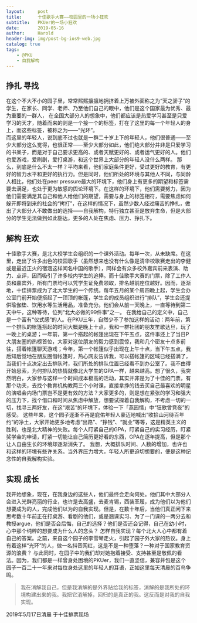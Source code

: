 ```yaml
---
layout:     post
title:      十佳歌手大赛——校园里的一场小狂欢
subtitle:   PKUer的一场小狂欢
date:       2019-05-16
author:     Harold
header-img: img/post-bg-ios9-web.jpg
catalog: true
tags:
    - @PKU
    - 自我解构
---
```


## 挣扎 寻找
在这个不大不小的园子里，常常熙熙攘攘地拥挤着上万被外面称之为“天之骄子”的学生，在家长、同学、老师、乃至他们自己的眼中，他们是这个国家最为优秀、最为重要的一群人， 在全国大部分人的想象中，他们都应该是热爱学习甚至是只爱学习的天才，随着而来的则是一个接一个的标签，打在了这里的每一个年轻人的身上，而这些标签，被称之为——“光环”。  
而这里的年轻人，说到底不过也就是一群二十岁上下的年轻人，他们很普通——至少大部分这么觉得，也很正常——至少大部分如此，他们绝大部分并非是只爱学习的书呆子，而是对于自己要求更高的、或者天赋更好的、或者运气更好的人。他们也爱游戏，爱刷剧，爱打桌游，和这个世界上大部分的年轻人没什么两样。
那么，到底是什么不太一样？平均来看，他们家庭条件更好，受过更好的教育，有更好的智力水平和更好的执行力。但是同时，他们所处的环境与其他人不同，与同龄人相比，他们处在peer pressure最大的环境下，他们身上有更多的期望和标签需要去满足，也处于更为敏感的舆论环境下。在这样的环境下，他们需要努力，因为他们需要满足其自己和他人给他们的期望，需要与身上的标签相符，需要焦虑如何躲开即将到来的社会的“拷打”，在这样的情况下，虽然少数人经过痛苦的挣扎，做出了大部分人不敢做出的选择——自我解构，特行独立甚至是放弃生命，但是大部分的学生无法做到如此豁达，更多的人处在焦虑、压力、挣扎下。
## 解构 狂欢
十佳歌手大赛，是北大校学生会组织的一个课外活动。每年一次，从未缺席。在这里，走出了许多出色的校园歌手（虽然想来也没有什么像是清华校歌赛走出的李健或是最近正火的宿涵这样闻名中国的歌手），同样会有众多校外嘉宾前来表演、助力、点评，因而吸引了许多校内学生的追捧。而十佳歌手大赛的门票，除了工作人员和嘉宾外，所有门票均可以凭学生证免费领取，排名越前座位越好。因而，逐渐地，十佳排票成为了北大学生的一个传统。每年五月的某个周四晚上起，学生会办公室门前开始便搭起了一顶顶的帐篷，学生会的成员组织进行“排队”，学生会还提供瑜伽垫、饮用水等生活用品，准备充分。他们会从前一天晚上，一直等待到第二天中午，这种等待，位列“北大必做的99件事”之一。
在我给自己的定义中，自己是一个富有“仪式感”的人。在PKU三年，自然少不了参加这样的活动：两年前，第一个排队的帐篷搭起的时间大概是晚上十点，我和一群社团的朋友笙歌达旦，玩了一晚上的桌游；一年前，第一个搭起的帐篷出现在下午五点，这件事还上了当日P大朋友圈的热榜首位，大家对这位朋友的毅力感到震惊，我和几个密友十点多前往，搭着帐篷聊天游戏；今年，第一个帐篷似乎出现在上午十点，当下午五点，我后知后觉地在朋友圈借帐篷时，热心网友告诉我，可以搭帐篷的区域已经搭满了，当我们十点决定出去排队时，我们所处的排队位置已经看不到办公室了。我不由得开始思索，为何排队的热情就像北大学生的GPA一样，越来越高。想了很久，我突然明白，大家参与这样一个时间成本极高的活动，其实并非是为了十佳的门票，有那个功夫，去找个教育机构教两三个小时课，直接拿挣的钱去买自己最喜欢的明星的演唱会内场门票岂不是更有效的方法？大家更多的，则是想在紧张的学习和强大的压力下，找个借口和时间从焦虑中解放，想要试探着自我解构，不考虑一切的一切，找寻三两好友，在这“艰苦”的环境下，体验一下「燕园情」中“狂歌曾竞夜”的感受。
这些年来，这个园子逐渐不再是庇佑年轻人豪迈地喊出“收拾山河待百年约”的净土，大家开始更多地考虑“出路”、“挣钱”、“就业”等等，这是精英主义的胜利，也是北大精神的失败。每个人盯紧自己的GPA，盯紧自己的实习经历，盯紧奖学金的申请，盯紧一切能让自己简历更好看的东西，GPA在逐年提高，但是那个让人自由生长的环境却逐渐消失了。
我想，大概排队时间、人数的增加，也许也和这样的环境有些许关系。当外界压力增大，年轻人所更迫切想要的，便是这种纪念性的自我解构实验。
## 实现 成长
我开始想象，现在，在我身边的这些人，他们最终会走向何处。他们其中大部分人会进入光鲜亮丽的行业，也许是去高盛，去麦肯锡，西装革履，成为他们以为他们想要成为的人，完成他们以为的自我实现。但是，在数十年后，当他们真正闲下来思考数十年前正在打桌游、看剧的他们，或是翘课实习、为了一门课的一两分去和教授argue，他们是否会后悔，自己的选择？他们是否还会记得，自己在幼小时，心中那个纯粹的想要成为什么人的念头？
怎样自我实现？每个北大人心中都有着自己的答案。之前，来自这个园子的李雪琴走火，引起了园子外大家的热议。身上有着这样“光环”的人，做一名抖音网红，这是不是一种堕落？一种对于国家教育资源的浪费？
与此同时，在园子中的我们却对她抱着接受、支持甚至是敬佩的看法。因为，我们都是一样曾身处困境的PKUer，我们一直坚信，兼容并包是这个园子一百二十一年来对每位身处这里的年轻人的耳语，正如这里每天清晨的百鸟争鸣。

> 我在消解我自己，但是我消解的是外界贴给我的标签，消解的是我所处的环境构建出来的我。我把它消解掉，回归的是真正的我。这反而是对我的自我实现。

2019年5月17日清晨 于十佳排票现场
